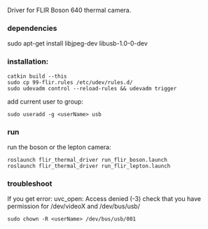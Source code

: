 
Driver for FLIR Boson 640 thermal camera.

### dependencies
sudo apt-get install libjpeg-dev libusb-1.0-0-dev

### installation: 

    catkin build --this
    sudo cp 99-flir.rules /etc/udev/rules.d/
    sudo udevadm control --reload-rules && udevadm trigger

add current user to group:

    sudo useradd -g <userName> usb

### run
run the boson or the lepton camera:

    roslaunch flir_thermal_driver run_flir_boson.launch
    roslaunch flir_thermal_driver run_flir_lepton.launch
    
### troubleshoot
If you get error: uvc_open: Access denied (-3)
    check that you have permission for /dev/videoX and /dev/bus/usb/
    
    sudo chown -R <userName> /dev/bus/usb/001
